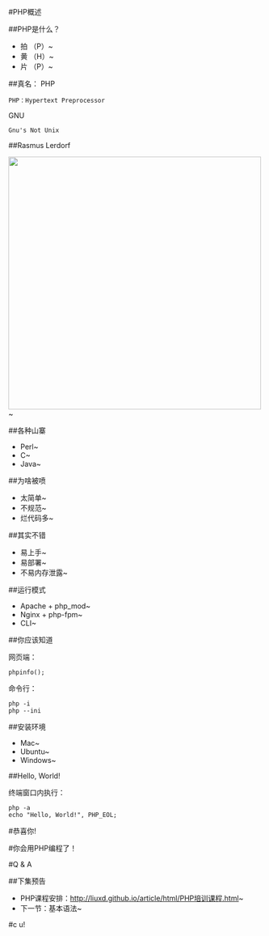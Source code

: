#PHP概述

##PHP是什么？

+ 拍 （P）~
+ 黄 （H）~
+ 片 （P）~

##真名：
PHP

	PHP：Hypertext Preprocessor

GNU

	Gnu's Not Unix

##Rasmus Lerdorf

<img src="RasmusLerdorf.jpg" height="500" />~

##各种山寨

+ Perl~
+ C~
+ Java~

##为啥被喷

+ 太简单~
+ 不规范~
+ 烂代码多~

##其实不错

+ 易上手~
+ 易部署~
+ 不易内存泄露~

##运行模式

+ Apache + php_mod~
+ Nginx + php-fpm~
+ CLI~

##你应该知道

网页端：

	phpinfo();

命令行：

	php -i
	php --ini

##安装环境

+ Mac~
+ Ubuntu~
+ Windows~

##Hello, World!

终端窗口内执行：

	php -a
	echo "Hello, World!", PHP_EOL;

#恭喜你!


#你会用PHP编程了！

#Q & A

##下集预告

+ PHP课程安排：http://liuxd.github.io/article/html/PHP培训课程.html~
+ 下一节：基本语法~

#c u!